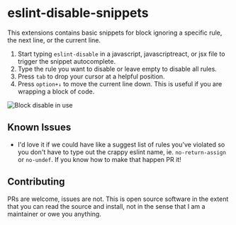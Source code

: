 # eslint-disable-snippets

This extensions contains basic snippets for block ignoring a specific rule, the next line, or the
current line.

1. Start typing `eslint-disable` in a javascript, javascriptreact, or jsx file to trigger the snippet autocomplete.
1. Type the rule you want to disable or leave empty to disable all rules.
1. Press `tab` to drop your cursor at a helpful position.
1. Press `option+↓` to move the current line down. This is useful if you are wrapping a block of
code.

![Block disable in use](/images/disable-block.gif)

## Known Issues
* I'd love it if we could have like a suggest list of rules you've violated so you don't have to
  type out the crappy eslint name, ie. `no-return-assign` or `no-undef`. If you know how to make that
  happen PR it!

## Contributing
PRs are welcome, issues are not. This is open source software in the extent that you can read the source and install, not in the sense that I am a maintainer or owe you anything.